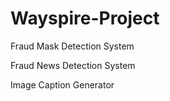 # Wayspire-Project
Fraud Mask Detection System

Fraud News Detection System

Image Caption Generator

